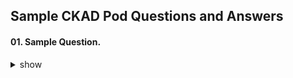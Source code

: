 ## Sample CKAD Pod Questions and Answers

#### 01. Sample Question.

<details><summary>show</summary>
<p>
